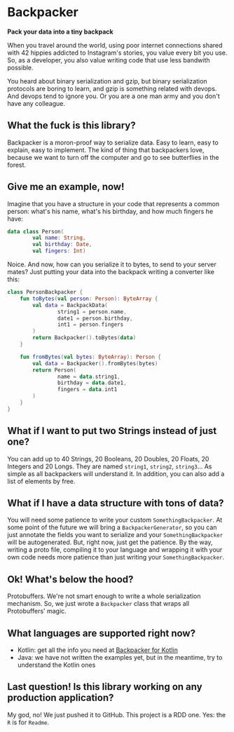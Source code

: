 # Backpacker
**Pack your data into a tiny backpack**

When you travel around the world, using poor internet connections shared with 42 hippies addicted to Instagram's stories, you value every bit you use. So, as a developer, you also value writing code that use less bandwith possible.

You heard about binary serialization and gzip, but binary serialization protocols are boring to learn, and gzip is something related with devops. And devops tend to ignore you. Or you are a one man army and you don't have any colleague.

## What the fuck is this library?

Backpacker is a moron-proof way to serialize data. Easy to learn, easy to explain, easy to implement. The kind of thing that backpackers love, because we want to turn off the computer and go to see butterflies in the forest.

## Give me an example, now!

Imagine that you have a structure in your code that represents a common person: what's his name, what's his birthday, and how much fingers he have:

```kotlin
data class Person(
        val name: String,
        val birthday: Date,
        val fingers: Int)
```

Noice. And now, how can you serialize it to bytes, to send to your server mates? Just putting your data into the backpack writing a converter like this:

```kotlin
class PersonBackpacker {
    fun toBytes(val person: Person): ByteArray {
        val data = BackpackData(
                string1 = person.name,
                date1 = person.birthday,
                int1 = person.fingers
        )
        return Backpacker().toBytes(data)
    }

    fun fromBytes(val bytes: ByteArray): Person {
        val data = Backpacker().fromBytes(bytes)
        return Person(
                name = data.string1,
                birthday = data.date1,
                fingers = data.int1
        )
    }
}
```

## What if I want to put two Strings instead of just one?
You can add up to 40 Strings, 20 Booleans, 20 Doubles, 20 Floats, 20 Integers and 20 Longs. They are named `string1`, `string2`, `string3`... As simple as all backpackers will understand it. In addition, you can also add a list of elements by free.

## What if I have a data structure with tons of data?
You will need some patience to write your custom `SomethingBackpacker`. At some point of the future we will bring a `BackpackerGenerator`, so you can just annotate the fields you want to serialize and your `SomethingBackpacker` will be autogenerated. But, right now, just get the patience. By the way, writing a proto file, compiling it to your language and wrapping it with your own code needs more patience than just writing your `SomethingBackpacker`.

## Ok! What's below the hood?
Protobuffers. We're not smart enough to write a whole serialization mechanism. So, we just wrote a `Backpacker` class that wraps all Protobuffers' magic.

## What languages are supported right now?
- Kotlin: get all the info you need at [Backpacker for Kotlin](https://github.com/backpack-serializers/backpacker-kotlin)
- Java: we have not written the examples yet, but in the meantime, try to understand the Kotlin ones

## Last question! Is this library working on any production application?
My god, no! We just pushed it to GitHub. This project is a RDD one. Yes: the `R` is for `Readme`.
